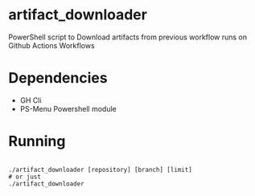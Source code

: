 # artifact_downloader

PowerShell script to Download artifacts from previous workflow runs on Github Actions Workflows

# Dependencies

- GH Cli
- PS-Menu Powershell module

# Running

```shell

./artifact_downloader [repository] [branch] [limit]
# or just
./artifact_downloader

```
